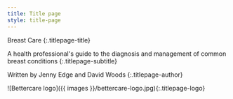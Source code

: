 ```yaml
---
title: Title page
style: title-page
---
```


Breast Care
{:.titlepage-title}

A health professional's guide to the diagnosis and management of common breast conditions
{:.titlepage-subtitle}

Written by Jenny Edge and David Woods
{:.titlepage-author}

![Bettercare logo]({{ images }}/bettercare-logo.jpg){:.titlepage-logo}
